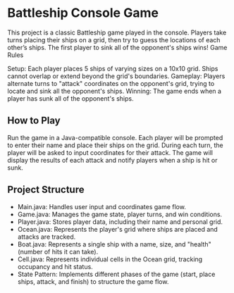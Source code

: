 # Battleship Console Game

This project is a classic Battleship game played in the console. Players take turns placing their ships on a grid, then try to guess the locations of each other’s ships. The first player to sink all of the opponent's ships wins!
Game Rules
    
Setup: Each player places 5 ships of varying sizes on a 10x10 grid. Ships cannot overlap or extend beyond the grid's boundaries.
Gameplay: Players alternate turns to "attack" coordinates on the opponent's grid, trying to locate and sink all the opponent's ships.
Winning: The game ends when a player has sunk all of the opponent's ships.

## How to Play

Run the game in a Java-compatible console.
Each player will be prompted to enter their name and place their ships on the grid.
During each turn, the player will be asked to input coordinates for their attack.
The game will display the results of each attack and notify players when a ship is hit or sunk.

## Project Structure

- Main.java: Handles user input and coordinates game flow.
- Game.java: Manages the game state, player turns, and win conditions.
- Player.java: Stores player data, including their name and personal grid.
- Ocean.java: Represents the player's grid where ships are placed and attacks are tracked.
- Boat.java: Represents a single ship with a name, size, and "health" (number of hits it can take).
- Cell.java: Represents individual cells in the Ocean grid, tracking occupancy and hit status.
- State Pattern: Implements different phases of the game (start, place ships, attack, and finish) to structure the game flow.
